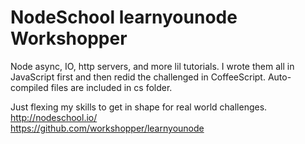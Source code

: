 # NodeSchool learnyounode Workshopper

Node async, IO, http servers, and more lil tutorials. I wrote them all in JavaScript first and then redid the challenged in CoffeeScript. Auto-compiled files are included in cs folder.

Just flexing my skills to get in shape for real world challenges.<br>
http://nodeschool.io/<br>
https://github.com/workshopper/learnyounode
